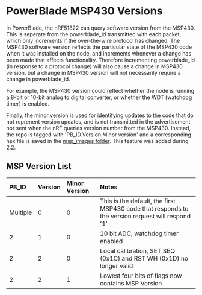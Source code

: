 PowerBlade MSP430 Versions
==========================

In PowerBlade, the nRF51822 can query software version from the MSP430. This is seperate from the powerblade_id transmitted 
with each packet, which only increments if the over-the-wire protocol has changed. The MSP430 software version reflects the
particular state of the MSP430 code when it was installed on the node, and increments whenever a change has been made that 
affects functionality. Therefore incrementing powerblade_id (in response to a protocol change) will also cause a change in MSP430 
version, but a change in MSP430 version will not necessarily require a change in powerblade_id. 

For example, the MSP430 version could reflect whether the node is running a 8-bit or 10-bit analog to digital converter, or whether
the WDT (watchdog timer) is enabled. 

Finally, the minor version is used for identifying updates to the code that do not reprenent version updates, and is not 
transmitted in the advertisement nor sent when the nRF queries version number from the MSP430. Instead, the repo is tagged with
'PB_ID.Version.Minor version' and a corresponding hex file is saved in the [msp_images folder](https://github.com/lab11/powerblade/tree/master/software/msp_images). This feature was added during 2.2. 

## MSP Version List

| PB_ID 	| Version	| Minor Version 	| Notes		|
|:----------|:----------|:------------------|:----------|
| Multiple 	| 0  		| 0					| This is the default, the first MSP430 code that responds to the version request will respond '1' |
| 2 		| 1			| 0 				| 10 bit ADC, watchdog timer enabled |
| 2 		| 2			| 0 				| Local calibration, SET SEQ (0x1C) and RST WH (0x1D) no longer valid |
| 2			| 2			| 1 				| Lowest four bits of flags now contains MSP Version |


